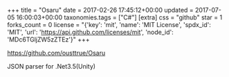 +++
title = "Osaru"
date = 2017-02-26 17:45:12+00:00
updated = 2017-07-05 16:00:03+00:00
taxonomies.tags = ["C#"]
[extra]
css = "github"
star = 1
forks_count = 0
license = "{'key': 'mit', 'name': 'MIT License', 'spdx_id': 'MIT', 'url': 'https://api.github.com/licenses/mit', 'node_id': 'MDc6TGljZW5zZTEz'}"
+++

<https://github.com/ousttrue/Osaru>

JSON parser for .Net3.5(Unity)
